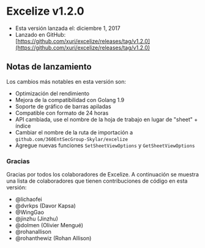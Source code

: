 # Excelize v1.2.0

* Esta versión lanzada el: diciembre 1, 2017
* Lanzado en GitHub: [https://github.com/xuri/excelize/releases/tag/v1.2.0](https://github.com/xuri/excelize/releases/tag/v1.2.0)

## Notas de lanzamiento

Los cambios más notables en esta versión son:

* Optimización del rendimiento
* Mejora de la compatibilidad con Golang 1.9
* Soporte de gráfico de barras apiladas
* Compatible con formato de 24 horas
* API cambiada, use el nombre de la hoja de trabajo en lugar de "sheet" + índice
* Cambiar el nombre de la ruta de importación a `github.com/360EntSecGroup-Skylar/excelize`
* Agregue nuevas funciones `SetSheetViewOptions` y `GetSheetViewOptions`

### Gracias

Gracias por todos los colaboradores de Excelize. A continuación se muestra una lista de colaboradores que tienen contribuciones de código en esta versión:

* @lichaofei
* @dvrkps (Davor Kapsa)
* @WingGao
* @jinzhu (Jinzhu)
* @dolmen (Olivier Mengué)
* @rohanallison
* @rohanthewiz (Rohan Allison)
